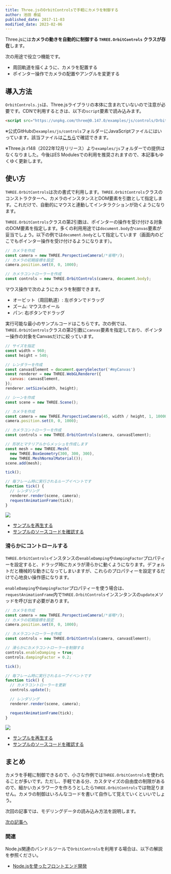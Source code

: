 ```yaml
---
title: Three.jsのOrbitControlsで手軽にカメラを制御する
author: 池田 泰延
published_date: 2017-11-03
modified_date: 2023-02-06
---
```


Three.jsには**カメラの動きを自動的に制御する `THREE.OrbitControls` クラスが存在**します。

次の用途で役立つ機能です。

- 周回軌道を描くように、カメラを配置する
- ポインター操作でカメラの配置やアングルを変更する


## 導入方法

`OrbitControls.js`は、Three.jsライブラリの本体に含まれていないので注意が必要です。CDNで利用するときは、以下の`script`要素で読み込みます。


```html
<script src="https://unpkg.com/three@0.147.0/examples/js/controls/OrbitControls.js"></script>
```

※公式GitHubの`examples/js/controls`フォルダーにJavaScriptファイルにはいっています。該当ファイルは[こちら](https://github.com/mrdoob/three.js/blob/dev/examples/js/controls/OrbitControls.js)で確認できます。

※Three.js r148（2022年12月リリース）より`examples/js`フォルダーでの提供はなくなりました。今後はES Modulesでの利用を推奨されますので、本記事もゆくゆく更新します。


## 使い方

`THREE.OrbitControls`は次の書式で利用します。`THREE.OrbitControls`クラスのコンストラクターへ、カメラのインスタンスとDOM要素を引数として指定します。これだけで、自動的にマウスと連動してインタラクションが効くようになります。

`THREE.OrbitControls`クラスの第2引数は、ポインターの操作を受け付ける対象のDOM要素を指定します。多くの利用用途では`document.body`か`canvas`要素が妥当でしょう。以下の例では`document.body`として指定しています（画面内のどこでもポインター操作を受け付けるようになります）。

```js
// カメラを作成
const camera = new THREE.PerspectiveCamera(/*省略*/);
// カメラの初期座標を設定
camera.position.set(0, 0, 1000);

// カメラコントローラーを作成
const controls = new THREE.OrbitControls(camera, document.body);
```

マウス操作で次のようにカメラを制御できます。

- オービット（周回軌道）: 左ボタンでドラッグ
- ズーム: マウスホイール
- パン: 右ボタンでドラッグ


実行可能な最小のサンプルコードはこちらです。次の例では、`THREE.OrbitControls`クラスの第2引数に`canvas`要素を指定しており、ポインター操作の対象をCanvasだけに絞っています。

```js
// サイズを指定
const width = 960;
const height = 540;

// レンダラーを作成
const canvasElement = document.querySelector('#myCanvas')
const renderer = new THREE.WebGLRenderer({
  canvas: canvasElement,
});
renderer.setSize(width, height);

// シーンを作成
const scene = new THREE.Scene();

// カメラを作成
const camera = new THREE.PerspectiveCamera(45, width / height, 1, 10000);
camera.position.set(0, 0, 1000);

// カメラコントローラーを作成
const controls = new THREE.OrbitControls(camera, canvasElement);

// 形状とマテリアルからメッシュを作成します
const mesh = new THREE.Mesh(
  new THREE.BoxGeometry(300, 300, 300),
  new THREE.MeshNormalMaterial());
scene.add(mesh);

tick();

// 毎フレーム時に実行されるループイベントです
function tick() {
  // レンダリング
  renderer.render(scene, camera);
  requestAnimationFrame(tick);
}
```


![](../imgs/camera_orbitcontrols_basic.png)

- [サンプルを再生する](https://ics-creative.github.io/tutorial-three/samples/camera_orbitcontrols_basic.html)
- [サンプルのソースコードを確認する](../samples/camera_orbitcontrols_basic.html)




### 滑らかにコントロールする

`THREE.OrbitControls`インスタンスの`enableDamping`や`dampingFactor`プロパティーを設定すると、ドラッグ時にカメラが滑らかに動くようになります。デフォルトだと機械的な動きになってしまいますが、これらのプロパティーを設定するだけで心地良い操作感になります。

`enableDamping`や`dampingFactor`プロパティーを使う場合は、`requestAnimationFrame`内で`THREE.OrbitControls`インスンタンスの`update`メソッドを呼び出す必要があります。

```js
// カメラを作成
const camera = new THREE.PerspectiveCamera(/*省略*/);
// カメラの初期座標を設定
camera.position.set(0, 0, 1000);

// カメラコントローラーを作成
const controls = new THREE.OrbitControls(camera, canvasElement);

// 滑らかにカメラコントローラーを制御する
controls.enableDamping = true;
controls.dampingFactor = 0.2;

tick();

// 毎フレーム時に実行されるループイベントです
function tick() {
  // カメラコントローラーを更新
  controls.update();

  // レンダリング
  renderer.render(scene, camera);

  requestAnimationFrame(tick);
}
```


![](../imgs/camera_orbitcontrols.png)

- [サンプルを再生する](https://ics-creative.github.io/tutorial-three/samples/camera_orbitcontrols.html)
- [サンプルのソースコードを確認する](../samples/camera_orbitcontrols.html)



## まとめ

カメラを手軽に制御できるので、小さな作例では`THREE.OrbitControls`を使われることが多いです。ただし、手軽である分、カスタマイズの自由度の制限があるので、細かいカメラワークを作ろうとしたら`THREE.OrbitControls`では物足りません。カメラの制御はいろんなコードを書いて自作して覚えていくといいでしょう。


次回の記事では、モデリングデータの読み込み方法を説明します。

[次の記事へ](model_basic.md)

### 関連

Node.js関連のバンドルツールで`OrbitControls`を利用する場合は、以下の解説を参照ください。

- [Node.jsを使ったフロントエンド開発](nodejs.md)